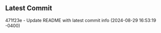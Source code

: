 
## Latest Commit
471f23e - Update README with latest commit info (2024-08-29 16:53:19 -0400) <Yunxi-Zhou>
